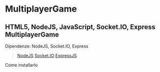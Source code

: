 # MultiplayerGame
## HTML5, NodeJS, JavaScript, Socket.IO, Express MultiplayerGame

Dipendenze: NodeJS, Socket.IO, Express
> [NodeJS](https://nodejs.org/)
> [Socket.IO](https://socket.io/)
> [ExpressJS](http://expressjs.com/)

Come installarlo

